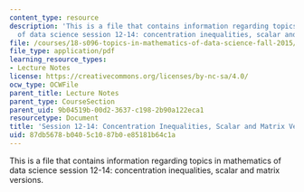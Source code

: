 ```yaml
---
content_type: resource
description: 'This is a file that contains information regarding topics in mathematics
  of data science session 12-14: concentration inequalities, scalar and matrix versions.'
file: /courses/18-s096-topics-in-mathematics-of-data-science-fall-2015/87db5678b0405c1087b0e85181b64c1a_MIT18_S096F15_Ses12_14.pdf
file_type: application/pdf
learning_resource_types:
- Lecture Notes
license: https://creativecommons.org/licenses/by-nc-sa/4.0/
ocw_type: OCWFile
parent_title: Lecture Notes
parent_type: CourseSection
parent_uid: 9b04519b-00d2-3637-c198-2b90a122eca1
resourcetype: Document
title: 'Session 12-14: Concentration Inequalities, Scalar and Matrix Versions'
uid: 87db5678-b040-5c10-87b0-e85181b64c1a
---
```

This is a file that contains information regarding topics in mathematics of data science session 12-14: concentration inequalities, scalar and matrix versions.